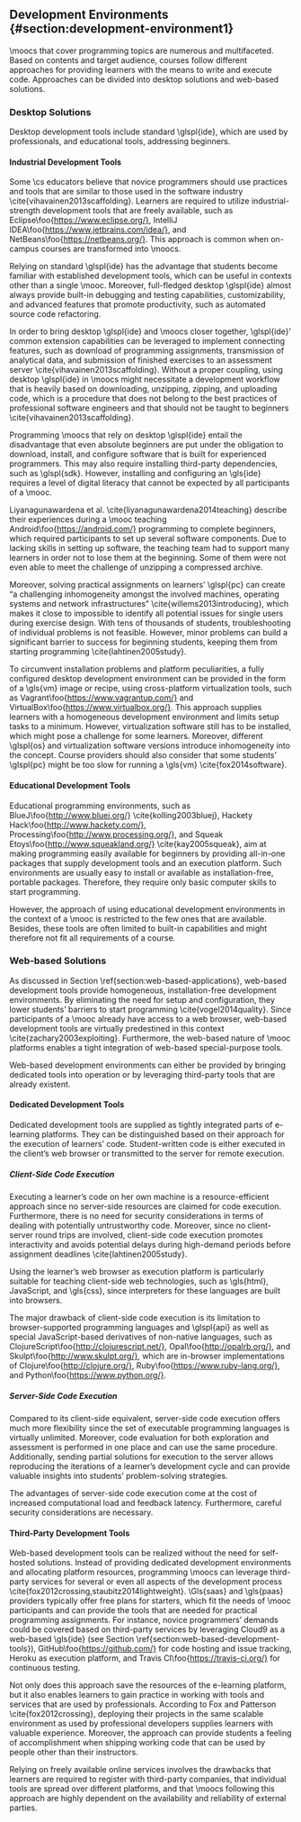 ## Development Environments {#section:development-environment1}

\moocs that cover programming topics are numerous and multifaceted. Based on contents and target audience, courses follow different approaches for providing learners with the means to write and execute code. Approaches can be divided into desktop solutions and web-based solutions.

### Desktop Solutions

Desktop development tools include standard \glspl{ide}, which are used by professionals, and educational tools, addressing beginners.

#### Industrial Development Tools

Some \cs educators believe that novice programmers should use practices and tools that are similar to those used in the software industry \cite{vihavainen2013scaffolding}. Learners are required to utilize industrial-strength development tools that are freely available, such as Eclipse\foo{https://www.eclipse.org/}, IntelliJ IDEA\foo{https://www.jetbrains.com/idea/}, and NetBeans\foo{https://netbeans.org/}. This approach is common when on-campus courses are transformed into \moocs.

Relying on standard \glspl{ide} has the advantage that students become familiar with established development tools, which can be useful in contexts other than a single \mooc. Moreover, full-fledged desktop \glspl{ide} almost always provide built-in debugging and testing capabilities, customizability, and advanced features that promote productivity, such as automated source code refactoring.

In order to bring desktop \glspl{ide} and \moocs closer together, \glspl{ide}’ common extension capabilities can be leveraged to implement connecting features, such as download of programming assignments, transmission of analytical data, and submission of finished exercises to an assessment server \cite{vihavainen2013scaffolding}. Without a proper coupling, using desktop \glspl{ide} in \moocs might necessitate a development workflow that is heavily based on downloading, unzipping, zipping, and uploading code, which is a procedure that does not belong to the best practices of professional software engineers and that should not be taught to beginners \cite{vihavainen2013scaffolding}.

Programming \moocs that rely on desktop \glspl{ide} entail the disadvantage that even absolute beginners are put under the obligation to download, install, and configure software that is built for experienced programmers. This may also require installing third-party dependencies, such as \glspl{sdk}. However, installing and configuring an \gls{ide} requires a level of digital literacy that cannot be expected by all participants of a \mooc.

Liyanagunawardena et al\. \cite{liyanagunawardena2014teaching} describe their experiences during a \mooc teaching Android\foo{https://android.com/} programming to complete beginners, which required participants to set up several software components. Due to lacking skills in setting up software, the teaching team had to support many learners in order not to lose them at the beginning. Some of them were not even able to meet the challenge of unzipping a compressed archive.

Moreover, solving practical assignments on learners’ \glspl{pc} can create “a challenging inhomogeneity amongst the involved machines, operating systems and network infrastructures” \cite{willems2013introducing}, which makes it close to impossible to identify all potential issues for single users during exercise design. With tens of thousands of students, troubleshooting of individual problems is not feasible. However, minor problems can build a significant barrier to success for beginning students, keeping them from starting programming \cite{lahtinen2005study}.

To circumvent installation problems and platform peculiarities, a fully configured desktop development environment can be provided in the form of a \gls{vm} image or recipe, using cross-platform virtualization tools, such as Vagrant\foo{https://www.vagrantup.com/} and VirtualBox\foo{https://www.virtualbox.org/}. This approach supplies learners with a homogeneous development environment and limits setup tasks to a minimum. However, virtualization software still has to be installed, which might pose a challenge for some learners. Moreover, different \glspl{os} and virtualization software versions introduce inhomogeneity into the concept. Course providers should also consider that some students’ \glspl{pc} might be too slow for running a \gls{vm} \cite{fox2014software}.

#### Educational Development Tools

Educational programming environments, such as BlueJ\foo{http://www.bluej.org/} \cite{kolling2003bluej}, Hackety Hack\foo{http://www.hackety.com/}, Processing\foo{http://www.processing.org/}, and Squeak Etoys\foo{http://www.squeakland.org/} \cite{kay2005squeak}, aim at making programming easily available for beginners by providing all-in-one packages that supply development tools and an execution platform. Such environments are usually easy to install or available as installation-free, portable packages. Therefore, they require only basic computer skills to start programming.

However, the approach of using educational development environments in the context of a \mooc is restricted to the few ones that are available. Besides, these tools are often limited to built-in capabilities and might therefore not fit all requirements of a course.

### Web-based Solutions

As discussed in Section \ref{section:web-based-applications}, web-based development tools provide homogeneous, installation-free development environments. By eliminating the need for setup and configuration, they lower students’ barriers to start programming \cite{vogel2014quality}. Since participants of a \mooc already have access to a web browser, web-based development tools are virtually predestined in this context \cite{zachary2003exploiting}. Furthermore, the web-based nature of \mooc platforms enables a tight integration of web-based special-purpose tools.

Web-based development environments can either be provided by bringing dedicated tools into operation or by leveraging third-party tools that are already existent.

#### Dedicated Development Tools

Dedicated development tools are supplied as tightly integrated parts of e-learning platforms. They can be distinguished based on their approach for the execution of learners’ code. Student-written code is either executed in the client’s web browser or transmitted to the server for remote execution.

##### Client-Side Code Execution

Executing a learner’s code on her own machine is a resource-efficient approach since no server-side resources are claimed for code execution. Furthermore, there is no need for security considerations in terms of dealing with potentially untrustworthy code. Moreover, since no client-server round trips are involved, client-side code execution promotes interactivity and avoids potential delays during high-demand periods before assignment deadlines \cite{lahtinen2005study}.

Using the learner’s web browser as execution platform is particularly suitable for teaching client-side web technologies, such as \gls{html}, JavaScript, and \gls{css}, since interpreters for these languages are built into browsers.

The major drawback of client-side code execution is its limitation to browser-supported programming languages and \glspl{api} as well as special JavaScript-based derivatives of non-native languages, such as ClojureScript\foo{http://clojurescript.net/}, Opal\foo{http://opalrb.org/}, and Skulpt\foo{http://www.skulpt.org/}, which are in-browser implementations of Clojure\foo{http://clojure.org/}, Ruby\foo{https://www.ruby-lang.org/}, and Python\foo{https://www.python.org/}.

##### Server-Side Code Execution

Compared to its client-side equivalent, server-side code execution offers much more flexibility since the set of executable programming languages is virtually unlimited. Moreover, code evaluation for both exploration and assessment is performed in one place and can use the same procedure. Additionally, sending partial solutions for execution to the server allows reproducing the iterations of a learner’s development cycle and can provide valuable insights into students’ problem-solving strategies.

The advantages of server-side code execution come at the cost of increased computational load and feedback latency. Furthermore, careful security considerations are necessary.

#### Third-Party Development Tools

Web-based development tools can be realized without the need for self-hosted solutions. Instead of providing dedicated development environments and allocating platform resources, programming \moocs can leverage third-party services for several or even all aspects of the development process \cite{fox2012crossing,staubitz2014lightweight}. \Gls{saas} and \gls{paas} providers typically offer free plans for starters, which fit the needs of \mooc participants and can provide the tools that are needed for practical programming assignments. For instance, novice programmers’ demands could be covered based on third-party services by leveraging Cloud9 as a web-based \gls{ide} (see Section \ref{section:web-based-development-tools}), GitHub\foo{https://github.com/} for code hosting and issue tracking, Heroku as execution platform, and Travis CI\foo{https://travis-ci.org/} for continuous testing.

Not only does this approach save the resources of the e-learning platform, but it also enables learners to gain practice in working with tools and services that are used by professionals. According to Fox and Patterson \cite{fox2012crossing}, deploying their projects in the same scalable environment as used by professional developers supplies learners with valuable experience. Moreover, the approach can provide students a feeling of accomplishment when shipping working code that can be used by people other than their instructors.

Relying on freely available online services involves the drawbacks that learners are required to register with third-party companies, that individual tools are spread over different platforms, and that \moocs following this approach are highly dependent on the availability and reliability of external parties.